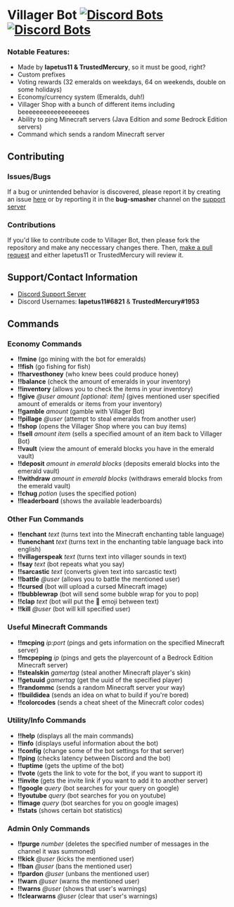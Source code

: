 # **Villager Bot** [![Discord Bots](https://top.gg/api/widget/status/639498607632056321.svg?noavatar=true)](https://top.gg/bot/639498607632056321) [![Discord Bots](https://top.gg/api/widget/servers/639498607632056321.svg?noavatar=true)](https://top.gg/bot/639498607632056321)

### Notable Features:
* Made by **Iapetus11 & TrustedMercury**, so it must be good, right?
* Custom prefixes
* Voting rewards (32 emeralds on weekdays, 64 on weekends, double on some holidays)
* Economy/currency system (Emeralds, duh!)
* Villager Shop with a bunch of different items including beeeeeeeeeeeeeeeeees
* Ability to ping Minecraft servers (Java Edition and *some* Bedrock Edition servers)
* Command which sends a random Minecraft server


## Contributing
### Issues/Bugs
If a bug or unintended behavior is discovered, please report it by creating an issue [here](https://github.com/Villager-Bot/Villager-Bot/issues) or by reporting it in the **bug-smasher** channel on the [support server](https://discord.gg/39DwwUV)

### Contributions
If you'd like to contribute code to Villager Bot, then please fork the repository and make any neccessary changes there. Then, [make a pull request](https://github.com/Villager-Bot/Villager-Bot/pulls) and either Iapetus11 or TrustedMercury will review it.


## Support/Contact Information
* [Discord Support Server](https://discord.gg/39DwwUV)
* Discord Usernames: **Iapetus11#6821** & **TrustedMercury#1953**

## Commands

### Economy Commands
* __!!mine__ (go mining with the bot for emeralds)
* __!!fish__ (go fishing for fish)
* __!!harvesthoney__ (who knew bees could produce honey)
* __!!balance__ (check the amount of emeralds in your inventory)
* __!!inventory__ (allows you to check the items in your inventory)
* __!!give__ *@user* *amount* *\[optional: item\]* (gives mentioned user specified amount of emeralds or items from your inventory)
* __!!gamble__ *amount* (gamble with Villager Bot)
* __!!pillage__ *@user* (attempt to steal emeralds from another user)
* __!!shop__ (opens the Villager Shop where you can buy items)
* __!!sell__ *amount item* (sells a specified amount of an item back to Villager Bot)
* __!!vault__ (view the amount of emerald blocks you have in the emerald vault)
* __!!deposit__ *amount in emerald blocks* (deposits emerald blocks into the emerald vault)
* __!!withdraw__ *amount in emerald blocks* (withdraws emerald blocks from the emerald vault)
* __!!chug__ *potion* (uses the specified potion)
* __!!leaderboard__ (shows the available leaderboards)

### Other Fun Commands
* __!!enchant__ *text* (turns text into the Minecraft enchanting table language)
* __!!unenchant__ *text* (turns text in the enchanting table language back into english)
* __!!villagerspeak__ *text* (turns text into villager sounds in text)
* __!!say__ *text* (bot repeats what you say)
* __!!sarcastic__ *text* (converts given text into sarcastic text)
* __!!battle__ *@user* (allows you to battle the mentioned user)
* __!!cursed__ (bot will upload a cursed Minecraft image)
* __!!bubblewrap__ (bot will send some bubble wrap for you to pop)
* __!!clap__ *text* (bot will put the :clap: emoji between text)
* __!!kill__ *@user* (bot will kill specified user)

### Useful Minecraft Commands
* __!!mcping__ *ip:port* (pings and gets information on the specified Minecraft server)
* __!!mcpeping__ *ip* (pings and gets the playercount of a Bedrock Edition Minecraft server)
* __!!stealskin__ *gamertag* (steal another Minecraft player's skin)
* __!!getuuid__ *gamertag* (get the uuid of the specified player)
* __!!randommc__ (sends a random Minecraft server your way)
* __!!buildidea__ (sends an idea on what to build if you're bored)
* __!!colorcodes__ (sends a cheat sheet of the Minecraft color codes)

### Utility/Info Commands
* __!!help__ (displays all the main commands)
* __!!info__ (displays useful information about the bot)
* __!!config__ (change some of the bot settings for that server)
* __!!ping__ (checks latency between Discord and the bot)
* __!!uptime__ (gets the uptime of the bot)
* __!!vote__ (gets the link to vote for the bot, if you want to support it)
* __!!invite__ (gets the invite link if you want to add it to another server)
* __!!google__ *query* (bot searches for your query on google)
* __!!youtube__ *query* (bot searches for you on youtube)
* __!!image__ *query* (bot searches for you on google images)
* __!!stats__ (shows certain bot statistics)

### Admin Only Commands
* __!!purge__ *number* (deletes the specified number of messages in the channel it was summoned)
* __!!kick__ *@user* (kicks the mentioned user)
* __!!ban__ *@user* (bans the mentioned user)
* __!!pardon__ *@user* (unbans the mentioned user)
* __!!warn__ *@user* (warns the mentioned user)
* __!!warns__ *@user* (shows that user's warnings)
* __!!clearwarns__ *@user* (clear that user's warnings)
